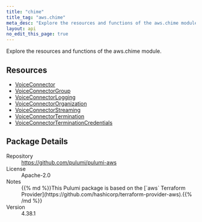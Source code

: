 ```yaml
---
title: "chime"
title_tag: "aws.chime"
meta_desc: "Explore the resources and functions of the aws.chime module."
layout: api
no_edit_this_page: true
---
```


<!-- WARNING: this file was generated by Pulumi Docs Generator. -->
<!-- Do not edit by hand unless you're certain you know what you are doing! -->

Explore the resources and functions of the aws.chime module.

<h2 id="resources">Resources</h2>
<ul class="api">
    <li><a href="voiceconnector" title="VoiceConnector"><span class="api-symbol api-symbol--resource"></span>VoiceConnector</a></li>
    <li><a href="voiceconnectorgroup" title="VoiceConnectorGroup"><span class="api-symbol api-symbol--resource"></span>VoiceConnectorGroup</a></li>
    <li><a href="voiceconnectorlogging" title="VoiceConnectorLogging"><span class="api-symbol api-symbol--resource"></span>VoiceConnectorLogging</a></li>
    <li><a href="voiceconnectororganization" title="VoiceConnectorOrganization"><span class="api-symbol api-symbol--resource"></span>VoiceConnectorOrganization</a></li>
    <li><a href="voiceconnectorstreaming" title="VoiceConnectorStreaming"><span class="api-symbol api-symbol--resource"></span>VoiceConnectorStreaming</a></li>
    <li><a href="voiceconnectortermination" title="VoiceConnectorTermination"><span class="api-symbol api-symbol--resource"></span>VoiceConnectorTermination</a></li>
    <li><a href="voiceconnectorterminationcredentials" title="VoiceConnectorTerminationCredentials"><span class="api-symbol api-symbol--resource"></span>VoiceConnectorTerminationCredentials</a></li>
</ul>

<h2 id="package-details">Package Details</h2>
<dl class="package-details">
	<dt>Repository</dt>
	<dd><a href="https://github.com/pulumi/pulumi-aws">https://github.com/pulumi/pulumi-aws</a></dd>
	<dt>License</dt>
	<dd>Apache-2.0</dd>
	<dt>Notes</dt>
	<dd>{{% md %}}This Pulumi package is based on the [`aws` Terraform Provider](https://github.com/hashicorp/terraform-provider-aws).{{% /md %}}</dd>
	<dt>Version</dt>
	<dd>4.38.1</dd>
</dl>

